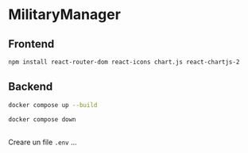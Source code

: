 # MilitaryManager

## Frontend

```bash
npm install react-router-dom react-icons chart.js react-chartjs-2
```

## Backend

```bash
docker compose up --build
```
```bash
docker compose down
```

## 

Creare un file `.env`
...